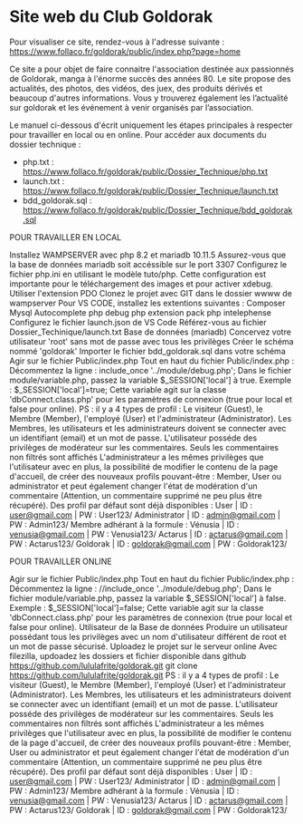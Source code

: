 # Site web du Club Goldorak

Pour visualiser ce site, rendez-vous à l'adresse suivante : https://www.follaco.fr/goldorak/public/index.php?page=home

Ce site a pour objet de faire connaitre l'association destinée aux passionnés de Goldorak, manga à l'énorme succès des années 80. Le site propose des actualités, des photos, des vidéos, des juex, des produits dérivés et beaucoup d'autres informations. Vous y trouverez également les l’actualité sur goldorak et les événement à venir organisés par l’association.

Le manuel ci-dessous d'écrit uniquement les étapes principales à respecter pour travailler en local ou en online.
Pour accéder aux documents du dossier technique :
- php.txt : https://www.follaco.fr/goldorak/public/Dossier_Technique/php.txt
- launch.txt : https://www.follaco.fr/goldorak/public/Dossier_Technique/launch.txt
- bdd_goldorak.sql : https://www.follaco.fr/goldorak/public/Dossier_Technique/bdd_goldorak.sql

POUR TRAVAILLER EN LOCAL

Installez WAMPSERVER avec php 8.2 et mariadb 10.11.5
Assurez-vous que la base de données mariadb soit accéssible sur le port 3307
Configurez le fichier php.ini en utilisant le modèle tuto/php. Cette configuration est importante pour le téléchargement des images et pour activer xdebug.
Utiliser l'extension PDO
Clonez le projet avec GIT dans le dossier wwww de wampserver
Pour VS CODE, installez les extentions suivantes :
Composer
Mysql Autocomplete
php debug
php extension pack
php intelephense
Configurez le fichier launch.json de VS Code
Référez-vous au fichier Dossier_Techinique/launch.txt
Base de données (mariadb)
Concervez votre utilisateur 'root' sans mot de passe avec tous les privilèges
Créer le schéma nommé 'goldorak'
Importer le fichier bdd_goldorak.sql dans votre schéma
Agir sur le fichier Public/index.php Tout en haut du fichier Public/index.php :
Décommentez la ligne : include_once '../module/debug.php';
Dans le fichier module/variable.php, passez la variable $_SESSION['local'] à true. Exemple : $_SESSION['local']=true; Cette variable agit sur la classe 'dbConnect.class.php' pour les paramètres de connexion (true pour local et false pour online).
PS : il y a 4 types de profil : Le visiteur (Guest), le Membre (Member), l'employé (User) et l'administrateur (Administrator).
Les Membres, les utilisateurs et les administrateurs doivent se connecter avec un identifiant (email) et un mot de passe.
L'utilisateur posséde des privilèges de modérateur sur les commentaires. Seuls les commentaires non filtrés sont affichés
L'administrateur a les mêmes privilèges que l'utilisateur avec en plus, la possibilité de modifier le contenu de la page d'accueil, de créer des nouveaux profils pouvant-être : Member, User ou administrator et peut également changer l'état de modération d'un commentaire (Attention, un commentaire supprimé ne peu plus être récupéré).
Des profil par défaut sont déjà disponibles :
User | ID : user@gmail.com | PW : User123/
Administrator | ID : admin@gmail.com | PW : Admin123/
Membre adhérant à la formule :
Vénusia | ID : venusia@gmail.com | PW : Venusia123/
Actarus | ID : actarus@gmail.com | PW : Actarus123/
Goldorak | ID : goldorak@gmail.com | PW : Goldorak123/

POUR TRAVAILLER ONLINE

Agir sur le fichier Public/index.php Tout en haut du fichier Public/index.php :
Décommentez la ligne : //include_once '../module/debug.php';
Dans le fichier module/variable.php, passez la variable $_SESSION['local'] à false. Exemple : $_SESSION['local']=false; Cette variable agit sur  la classe 'dbConnect.class.php' pour les paramètres de connexion (true pour local et false pour online).
Utilisateur de la Base de données
Produire un utilisateur possédant tous les privilèges avec un nom d'utilisateur différent de root et un mot de passe sécurisé.
Uploadez le projet sur le serveur online
Avec filezilla, updoadez les dossiers et fichier disponible dans github https://github.com/lululafrite/goldorak.git git clone https://github.com/lululafrite/goldorak.git
PS : il y a 4 types de profil : Le visiteur (Guest), le Membre (Member), l'employé (User) et l'administrateur (Administrator).
Les Membres, les utilisateurs et les administrateurs doivent se connecter avec un identifiant (email) et un mot de passe.
L'utilisateur posséde des privilèges de modérateur sur les commentaires. Seuls les commentaires non filtrés sont affichés
L'administrateur a les mêmes privilèges que l'utilisateur avec en plus, la possibilité de modifier le contenu de la page d'accueil, de créer des nouveaux profils pouvant-être : Member, User ou administrator et peut également changer l'état de modération d'un commentaire (Attention, un commentaire supprimé ne peu plus être récupéré).
Des profil par défaut sont déjà disponibles :
User | ID : user@gmail.com | PW : User123/
Administrator | ID : admin@gmail.com | PW : Admin123/
Membre adhérant à la formule :
Vénusia | ID : venusia@gmail.com | PW : Venusia123/
Actarus | ID : actarus@gmail.com | PW : Actarus123/
Goldorak | ID : goldorak@gmail.com | PW : Goldorak123/
